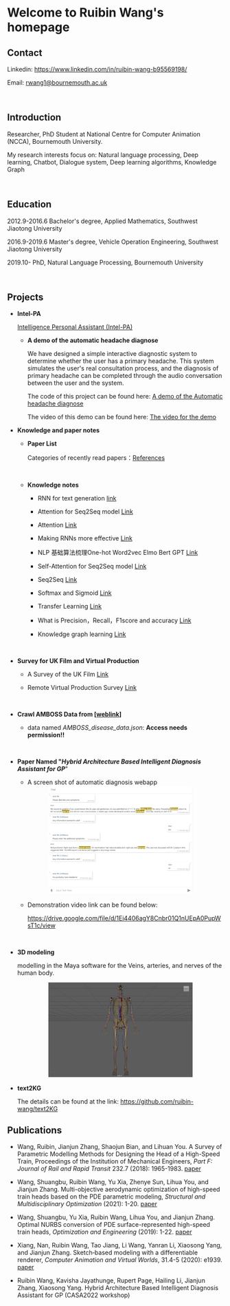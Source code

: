 # Welcome to Ruibin Wang's homepage

## Contact

Linkedin: https://www.linkedin.com/in/ruibin-wang-b95569198/

Email: rwang1@bournemouth.ac.uk

&nbsp;

## Introduction

Researcher, PhD Student at National Centre for Computer Animation (NCCA), Bournemouth University.

My research interests focus on: Natural language processing, Deep learning, Chatbot, Dialogue system, Deep learning algorithms, Knowledge Graph

&nbsp;

## Education
2012.9-2016.6  Bachelor's degree,  Applied Mathematics,  Southwest Jiaotong University

2016.9-2019.6  Master's degree,  Vehicle Operation Engineering,  Southwest Jiaotong University

2019.10-       PhD, Natural Language Processing, Bournemouth University

&nbsp;


## Projects
* **Intel-PA**

    [Intelligence Personal Assistant (Intel-PA)](https://github.com/Intel-PA/IntelPA)


    * **A demo of the automatic headache diagnose**

        We have designed a simple interactive diagnostic system to determine whether the user has a primary headache. This system simulates the user's real consultation process, and the diagnosis of primary headache can be completed through the audio conversation between the user and the system.

        The code of this project can be found here: [A demo of the Automatic headache diagnose](https://github.com/Intel-PA/diagnose_demo)
   
        The video of this demo can be found here: [The video for the demo](https://drive.google.com/file/d/19BPzHcRFPfZ3jOThq7UvGjTOkYL774g8/view)  
   
* **Knowledge and paper notes**

    * **Paper List**

        Categories of recently read papers：[References](https://github.com/ruibin-wang/github_references)

        &nbsp;

    * **Knowledge notes**

        * RNN for text generation [link](https://github.com/ruibin-wang/ruibin-wang.github.io/blob/main/Learning%20notes/RNN%20for%20text%20generation.pdf)

        * Attention for Seq2Seq model [Link](https://github.com/ruibin-wang/ruibin-wang.github.io/blob/781b5b103afc72255ed856afcf76e2daf24d2259/Learning%20notes/Attention%20for%20Seq2Seq%20model.pdf)

        * Attention [Link](https://github.com/ruibin-wang/ruibin-wang.github.io/blob/781b5b103afc72255ed856afcf76e2daf24d2259/Learning%20notes/Attention.pdf)

        * Making RNNs more effective [Link](https://github.com/ruibin-wang/ruibin-wang.github.io/blob/781b5b103afc72255ed856afcf76e2daf24d2259/Learning%20notes/Making%20RNNs%20more%20effective.pdf)

        * NLP 基础算法梳理One-hot Word2vec Elmo Bert GPT [Link](https://github.com/ruibin-wang/ruibin-wang.github.io/blob/781b5b103afc72255ed856afcf76e2daf24d2259/Learning%20notes/NLP%20%E5%9F%BA%E7%A1%80%E7%AE%97%E6%B3%95%E6%A2%B3%E7%90%86One-hot%20%20Word2vec%20%20Elmo%20%20Bert%20%20GPT.pdf)

        * Self-Attention for Seq2Seq model [Link](https://github.com/ruibin-wang/ruibin-wang.github.io/blob/781b5b103afc72255ed856afcf76e2daf24d2259/Learning%20notes/Self-Attention%20for%20Seq2Seq%20model.pdf)

        * Seq2Seq [Link](https://github.com/ruibin-wang/ruibin-wang.github.io/blob/781b5b103afc72255ed856afcf76e2daf24d2259/Learning%20notes/Seq2Seq.pdf)

        * Softmax and Sigmoid [Link](https://github.com/ruibin-wang/ruibin-wang.github.io/blob/781b5b103afc72255ed856afcf76e2daf24d2259/Learning%20notes/Softmax%20and%20Sigmoid.pdf)

        * Transfer Learning [Link](https://github.com/ruibin-wang/ruibin-wang.github.io/blob/781b5b103afc72255ed856afcf76e2daf24d2259/Learning%20notes/Transfer%20Learning.pdf)

        * What is Precision，Recall，F1score and accuracy [Link](https://github.com/ruibin-wang/ruibin-wang.github.io/blob/781b5b103afc72255ed856afcf76e2daf24d2259/Learning%20notes/%E4%BB%80%E4%B9%88%E6%98%AFPrecision%EF%BC%8CRecall%EF%BC%8CF1score%EF%BC%8C%E4%BB%A5%E5%8F%8Aaccuracy.pdf)

        * Knowledge graph learning [Link](https://github.com/ruibin-wang/Learning-note/blob/6e61d6010e279ac9b94e37fa94ba72fd2d14e763/Knowledge%20graph%20learning.md)

        &nbsp;




* **Survey for UK Film and Virtual Production**

    *  A Survey of the UK Film [Link](https://github.com/Intel-PA/Intel-PA.github.io/blob/jekyll-site/static/ruibin/progress/A%20Survey%20of%20the%20UK%20Film.md)

    * Remote Virtual Production Survey [Link](https://github.com/Intel-PA/Intel-PA.github.io/blob/jekyll-site/static/ruibin/progress/Remote%20Virtual%20Production%20Survey.md)

    &nbsp;

* **Crawl AMBOSS Data from [[weblink](https://www.amboss.com/us/knowledge/index)]**

    * data named *AMBOSS_disease_data.json*: **Access needs permission!!** 

    &nbsp;



* **Paper Named "*Hybrid Architecture Based Intelligent Diagnosis Assistant for GP***"


    * A screen shot of automatic diagnosis webapp 

    <center class='half'>
    <img src=./pics/automatic_diagnosis_screen_shot.png width = 70%>
    </center>


    * Demonstration video link can be found below:

        https://drive.google.com/file/d/1Ei4406agY8Cnbr01Q1nUEpA0PupWsT1c/view
    

    &nbsp;


        
* **3D modeling**

    modelling in the Maya software for the Veins, arteries, and nerves of the human body.

    <center class='half'>
    <img src=./pics/3D_modeling.png width = 70%>
    </center>



* **text2KG**

    The details can be found at the link:  https://github.com/ruibin-wang/text2KG



## Publications

* Wang, Ruibin, Jianjun Zhang, Shaojun Bian, and Lihuan You. A Survey of Parametric Modelling Methods for Designing the Head of a High-Speed Train, Proceedings of the Institution of Mechanical Engineers, *Part F: Journal of Rail and Rapid Transit* 232.7 (2018): 1965-1983. [paper](https://journals.sagepub.com/doi/abs/10.1177/0954409718756558) 

* Wang, Shuangbu, Ruibin Wang, Yu Xia, Zhenye Sun, Lihua You, and Jianjun Zhang. Multi-objective aerodynamic optimization of high-speed train heads based on the PDE parametric modeling, *Structural and Multidisciplinary Optimization* (2021): 1-20. [paper](https://link.springer.com/article/10.1007/s00158-021-02916-0)

* Wang, Shuangbu, Yu Xia, Ruibin Wang, Lihua You, and Jianjun Zhang. Optimal NURBS conversion of PDE surface-represented high-speed train heads, *Optimization and Engineering* (2019): 1-22. [paper](https://link.springer.com/article/10.1007/s11081-019-09425-6)

* Xiang, Nan, Ruibin Wang, Tao Jiang, Li Wang, Yanran Li, Xiaosong Yang, and Jianjun Zhang. Sketch‐based modeling with a differentiable renderer, *Computer Animation and Virtual Worlds*, 31.4-5 (2020): e1939. [paper](https://onlinelibrary.wiley.com/doi/full/10.1002/cav.1939) 


* Ruibin Wang, Kavisha	Jayathunge, Rupert Page, Hailing Li, Jianjun Zhang, Xiaosong Yang. Hybrid Architecture Based Intelligent Diagnosis Assistant for GP (CASA2022 workshop)


